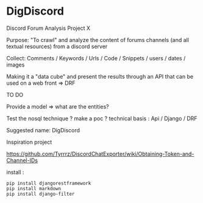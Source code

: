 # DigDiscord

Discord Forum Analysis Project X

Purpose: "To crawl" and analyze the content of forums channels (and  all textual resources) from a discord server

Collect: Comments / Keywords / Urls / Code / Snippets / users / dates / images

Making it a "data cube" and present the results through an API that can be used on a web front => DRF

TO DO

Provide a model => what are the entities?

Test the nosql technique ? make a poc ?
technical basis : Api / Django / DRF

Suggested name: DigDiscord

Inspiration project

https://github.com/Tyrrrz/DiscordChatExporter/wiki/Obtaining-Token-and-Channel-IDs

install :

```
pip install djangorestframework
pip install markdown
pip install django-filter
```
